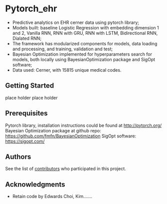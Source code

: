 # Pytorch_ehr

* Predictive analytics on EHR cerner data using pytorch library;
* Models built: baseline Logistic Regression with embedding dimension 1 and 2, Vanilla RNN, RNN with GRU, RNN with LSTM, Bidirectional RNN, Dialated RNN; 
* The framework has modularized components for models, data loading and processing, and training, validation and test;
* Bayesian Optimization implemented for hyperparameters search for models, both locally using BayesianOptimization package and SigOpt software; 
* Data used: Cerner, with 15815 unique medical codes. 

## Getting Started

place holder place holder 

## Prerequisites

Pytorch library, installation instructions could be found at <http://pytorch.org/> 
Bayesian Optimization package at github repo: <https://github.com/fmfn/BayesianOptimization>
SigOpt software: <https://sigopt.com/> 

## Authors

See the list of [contributors]( https://github.com/ZhiGroup/pytorch_ehr/graphs/contributors) who participated in this project.


## Acknowledgments

* Retain code by Edwards Choi, Kim.......

